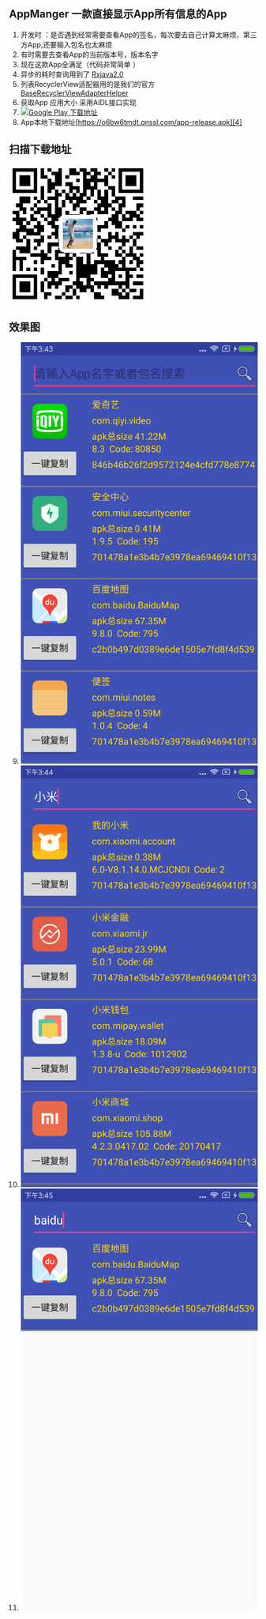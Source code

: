 ## AppManger 一款直接显示App所有信息的App
1. 开发时 ：是否遇到经常需要查看App的签名，每次要去自己计算太麻烦，第三方App,还要输入包名也太麻烦
2. 有时需要去查看App的当前版本号，版本名字
3. 现在这款App全满足（代码非常简单 ）
4. 异步的耗时查询用到了 [Rxjava2.0 ][1]
5. 列表RecyclerView适配器用的是我们的官方  [BaseRecyclerViewAdapterHelper][2]
6. 获取App 应用大小 采用AIDL接口实现
7.  [![Google Play 下载地址](http://developer.android.com/images/brand/en_app_rgb_wo_60.png "Download Memento Calendar from the Play Store")](https://play.google.com/store/apps/details?id=com.allen.appmanager)
8. App本地下载地址[https://o6bw6tmdt.qnssl.com/app-release.apk][4]
## 扫描下载地址
 ![扫码地址下载](./image/1493776335.png)
## 效果图

9. ![enter description here](./image/device-2017-04-28-154356.png)
10. ![enter description here](./image/device-2017-04-28-154433.png)
11. ![enter description here](./image/device-2017-04-28-154500.png)




  [1]: https://github.com/ReactiveX/RxJava
  [2]: https://github.com/CymChad/BaseRecyclerViewAdapterHelper
  [3]: https://play.google.com/store/apps/details?id=com.allen.appmanager
  [4]: https://o6bw6tmdt.qnssl.com/app-release.apk
